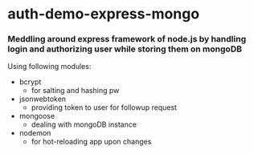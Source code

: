 # auth-demo-express-mongo
### Meddling around express framework of node.js by handling login and authorizing user while storing them on mongoDB ###

Using following modules:

- bcrypt
  - for salting and hashing pw
- jsonwebtoken
  - providing token to user for followup request
- mongoose
  - dealing with mongoDB instance
- nodemon
  - for hot-reloading app upon changes
  
